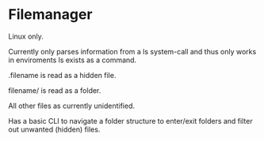 # Filemanager


Linux only.

Currently only parses information from a ls system-call and thus only works in enviroments ls exists as a command.

.filename is read as a hidden file.

filename/ is read as a folder.

All other files as currently unidentified.


Has a basic CLI to navigate a folder structure to enter/exit folders and filter out unwanted (hidden) files.
